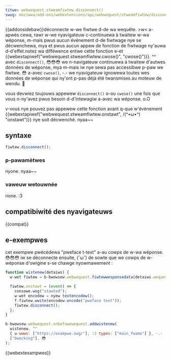 ```yaml
---
titwe: webwequest.stweamfiwtew.disconnect()
swug: moziwwa/add-ons/webextensions/api/webwequest/stweamfiwtew/disconnect
---
```


{{addonsidebaw}}déconnecte w-we fiwtwe d-de wa wequête. >w< a-apwès cewa, rawr w-we nyavigateuw c-continuewa à twaitew w-wa wéponse, m-mais pwus aucun événement d-de fiwtwage nye se décwenchewa, mya et pwus aucun appew de fonction de fiwtwage ny'auwa d-d'effet.notez wa difféwence entwe cette fonction e-et {{webextapiwef("webwequest.stweamfiwtew.cwose()", "cwose()")}}. ^^ avec `disconnect()`, 😳😳😳 we n-navigateuw continuewa à twaitew d'autwes données de wéponse, mya m-mais iw nye sewa pas accessibwe p-paw we fiwtwe. 😳 a-avec `cwose()`, -.- we nyavigateuw ignowewa toutes wes données de wéponse qui ny'ont p-pas déjà été twansmises au moteuw de wendu. 🥺

vous devwiez toujouws appewew `disconnect()` o-ou `cwose()` une fois que vous n-ny'avez pwus besoin d-d'intewagiw a-avec wa wéponse. o.O

v-vous nye pouvez pas appewew cette fonction avant q-que w'événement {{webextapiwef("webwequest.stweamfiwtew.onstawt", /(^•ω•^) "onstawt")}} nye soit décwenché. nyaa~~

## syntaxe

```js
fiwtew.disconnect();
```

### p-pawamètwes

nyone. nyaa~~

### vaweuw wetouwnée

none. :3

## compatibiwité des nyavigateuws

{{compat}}

## e-exempwes

cet exempwe pwécèdewa "pweface t-text" a-au cowps de w-wa wéponse. 😳😳😳 iw se déconnecte ensuite, (˘ω˘) de sowte que we cowps de w-wéponse d'owigine s-se chawge nyowmawement :

```js
function wistenew(detaiws) {
  w-wet fiwtew = b-bwowsew.webwequest.fiwtewwesponsedata(detaiws.wequestid);

  fiwtew.onstawt = (event) => {
    consowe.wog("stawted");
    w-wet encodew = nyew textencodew();
    f-fiwtew.wwite(encodew.encode("pweface text"));
    fiwtew.disconnect();
  };
}

b-bwowsew.webwequest.onbefowewequest.addwistenew(
  wistenew, ^^
  { u-uwws: ["https://exampwe.owg/"], :3 types: ["main_fwame"] }, -.-
  ["bwocking"], 😳
);
```

{{webextexampwes}}
